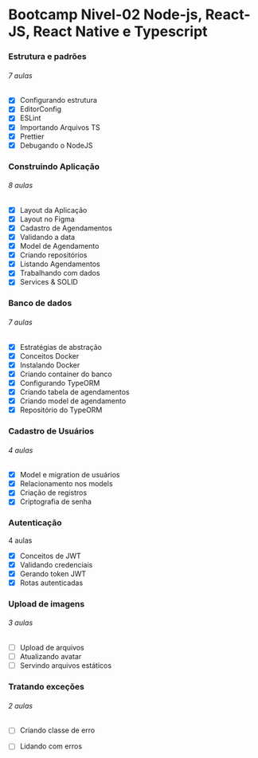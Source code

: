 # Bootcamp Nivel-02 Node-js, React-JS, React Native e Typescript

### Estrutura e padrões
###### 7 aulas

- [x] Configurando estrutura
- [x] EditorConfig
- [x] ESLint
- [x] Importando Arquivos TS
- [x] Prettier
- [x] Debugando o NodeJS

### Construindo Aplicação
###### 8 aulas

- [x] Layout da Aplicação
- [x] Layout no Figma
- [x] Cadastro de Agendamentos
- [x] Validando a data
- [x] Model de Agendamento
- [x] Criando repositórios
- [x] Listando Agendamentos
- [x] Trabalhando com dados
- [x] Services & SOLID

### Banco de dados
###### 7 aulas

- [x] Estratégias de abstração
- [x] Conceitos Docker
- [x] Instalando Docker
- [x] Criando container do banco
- [x] Configurando TypeORM
- [x] Criando tabela de agendamentos
- [x] Criando model de agendamento
- [x] Repositório do TypeORM

### Cadastro de Usuários
###### 4 aulas

- [x] Model e migration de usuários
- [x] Relacionamento nos models
- [x] Criação de registros
- [x] Criptografia de senha

### Autenticação
4 aulas

- [x] Conceitos de JWT
- [x] Validando credenciais
- [x] Gerando token JWT
- [x] Rotas autenticadas

### Upload de imagens
###### 3 aulas

- [ ] Upload de arquivos
- [ ] Atualizando avatar
- [ ] Servindo arquivos estáticos

### Tratando exceções
###### 2 aulas

- [ ] Criando classe de erro
- [ ] Lidando com erros

